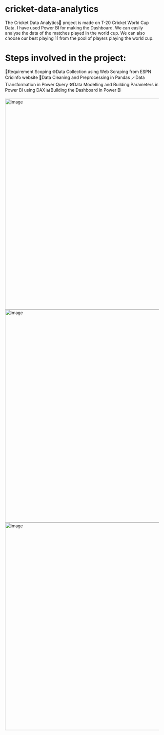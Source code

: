 # cricket-data-analytics
The Cricket Data Analytics🏏 project is made on T-20 Cricket World Cup Data. I have used Power BI for making the Dashboard. We can easily analyse the data of the matches played in the world cup. We can also choose our best playing 11 from the pool of players playing the world cup.

# Steps involved in the project:                                        

📝Requirement Scoping
🌐Data Collection using Web Scraping from ESPN Cricinfo website
🧹Data Cleaning and Preprocessing in Pandas
🪄Data Transformation in Power Query
⚒️Data Modelling and Building Parameters in Power BI using DAX
📊Building the Dashboard in Power BI

<img width="1272" height="688" alt="image" src="https://github.com/user-attachments/assets/a1fdf4a9-a715-4283-9a57-1ba8eafc83ad" />

<img width="1262" height="696" alt="image" src="https://github.com/user-attachments/assets/541bbea9-bb24-468e-b87d-3d73d234dd6d" />

<img width="1260" height="678" alt="image" src="https://github.com/user-attachments/assets/7667e44f-76fa-4d34-930b-28e9058c40f2" />


